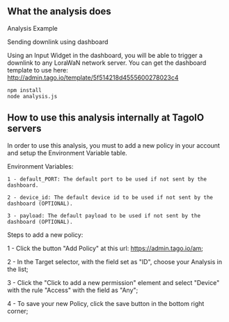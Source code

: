 ## What the analysis does

Analysis Example

Sending downlink using dashboard

Using an Input Widget in the dashboard, you will be able to trigger a downlink to any LoraWaN network server.
You can get the dashboard template to use here: http://admin.tago.io/template/5f514218d4555600278023c4

`npm install`<br>
`node analysis.js`

## How to use this analysis internally at TagoIO servers

In order to use this analysis, you must to add a new policy in your account and setup the Environment Variable table.<br>

Environment Variables:

    1 - default_PORT: The default port to be used if not sent by the dashboard.

    2 - device_id: The default device id to be used if not sent by the dashboard (OPTIONAL).

    3 - payload: The default payload to be used if not sent by the dashboard (OPTIONAL).


Steps to add a new policy:

   1 - Click the button "Add Policy" at this url: https://admin.tago.io/am;

   2 - In the Target selector, with the field set as "ID", choose your Analysis in the list;

   3 - Click the "Click to add a new permission" element and select "Device" with the rule "Access" with the field as "Any";

   4 - To save your new Policy, click the save button in the bottom right corner;<br>